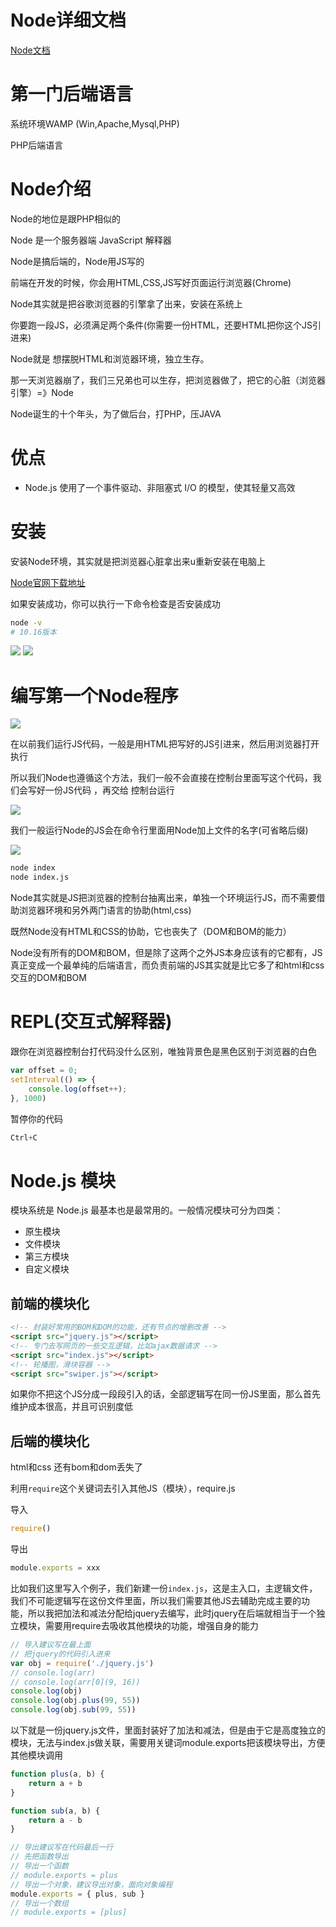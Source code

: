 # Node详细文档

[Node文档](https://github.com/Wscats/node-tutorial)

# 第一门后端语言

系统环境WAMP (Win,Apache,Mysql,PHP)

PHP后端语言

# Node介绍

Node的地位是跟PHP相似的

Node 是一个服务器端 JavaScript 解释器

Node是搞后端的，Node用JS写的

前端在开发的时候，你会用HTML,CSS,JS写好页面运行浏览器(Chrome)

Node其实就是把谷歌浏览器的引擎拿了出来，安装在系统上

你要跑一段JS，必须满足两个条件(你需要一份HTML，还要HTML把你这个JS引进来)

Node就是 想摆脱HTML和浏览器环境，独立生存。

那一天浏览器崩了，我们三兄弟也可以生存，把浏览器做了，把它的心脏（浏览器引擎）=》Node

Node诞生的十个年头，为了做后台，打PHP，压JAVA

# 优点

- Node.js 使用了一个事件驱动、非阻塞式 I/O 的模型，使其轻量又高效

# 安装

安装Node环境，其实就是把浏览器心脏拿出来u重新安装在电脑上

[Node官网下载地址](http://nodejs.cn/download/)

如果安装成功，你可以执行一下命令检查是否安装成功

```bash
node -v 
# 10.16版本
```

<img src="1.png">
<img src="2.png">

# 编写第一个Node程序

<img src="3.png">

在以前我们运行JS代码，一般是用HTML把写好的JS引进来，然后用浏览器打开执行

所以我们Node也遵循这个方法，我们一般不会直接在控制台里面写这个代码，我们会写好一份JS代码 ，再交给 控制台运行

<img src="4.png">

我们一般运行Node的JS会在命令行里面用Node加上文件的名字(可省略后缀)

<img src="5.png">

```bash
node index
node index.js
```

Node其实就是JS把浏览器的控制台抽离出来，单独一个环境运行JS，而不需要借助浏览器环境和另外两门语言的协助(html,css)

既然Node没有HTML和CSS的协助，它也丧失了（DOM和BOM的能力）

Node没有所有的DOM和BOM，但是除了这两个之外JS本身应该有的它都有，JS真正变成一个最单纯的后端语言，而负责前端的JS其实就是比它多了和html和css交互的DOM和BOM


# REPL(交互式解释器)

跟你在浏览器控制台打代码没什么区别，唯独背景色是黑色区别于浏览器的白色

```js
var offset = 0;
setInterval(() => {
    console.log(offset++);
}, 1000)
```

暂停你的代码
```js
Ctrl+C
```

# Node.js 模块

模块系统是 Node.js 最基本也是最常用的。一般情况模块可分为四类：

- 原生模块
- 文件模块
- 第三方模块
- 自定义模块

## 前端的模块化

```html
<!-- 封装好常用的BOM和DOM的功能，还有节点的增删改善 -->
<script src="jquery.js"></script>
<!-- 专门去写网页的一些交互逻辑，比如ajax数据请求 -->
<script src="index.js"></script>
<!-- 轮播图，滑块容器 -->
<script src="swiper.js"></script>
```


如果你不把这个JS分成一段段引入的话，全部逻辑写在同一份JS里面，那么首先维护成本很高，并且可识别度低

## 后端的模块化

html和css 还有bom和dom丢失了

利用`require`这个关键词去引入其他JS（模块），require.js

导入
```js
require()
```
导出
```js
module.exports = xxx
```

比如我们这里写入个例子，我们新建一份`index.js`，这是主入口，主逻辑文件，我们不可能逻辑写在这份文件里面，所以我们需要其他JS去辅助完成主要的功能，所以我把加法和减法分配给jquery去编写，此时jquery在后端就相当于一个独立模块，需要用require去吸收其他模块的功能，增强自身的能力
```js
// 导入建议写在最上面
// 把jquery的代码引入进来
var obj = require('./jquery.js')
// console.log(arr)
// console.log(arr[0](9, 16))
console.log(obj)
console.log(obj.plus(99, 55))
console.log(obj.sub(99, 55))
```
以下就是一份jquery.js文件，里面封装好了加法和减法，但是由于它是高度独立的模块，无法与index.js做关联，需要用关键词module.exports把该模块导出，方便其他模块调用
```js
function plus(a, b) {
    return a + b
}

function sub(a, b) {
    return a - b
}

// 导出建议写在代码最后一行
// 先把函数导出
// 导出一个函数
// module.exports = plus
// 导出一个对象，建议导出对象，面向对象编程
module.exports = { plus, sub }
// 导出一个数组
// module.exports = [plus]
```